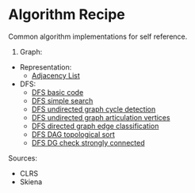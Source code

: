 # Algorithm Recipe
Common algorithm implementations for self reference.

1. Graph:
  - Representation:
      - [Adjacency List](src/org/lahsivjar/graph/AdjList.java)
  - DFS:
      - [DFS basic code](src/org/lahsivjar/graph/dfs/DFS.java)
      - [DFS simple search](src/org/lahsivjar/graph/dfs/SimpleSearch.java)
      - [DFS undirected graph cycle detection](src/org/lahsivjar/graph/dfs/CycleDetectionUndirectedGraph.java)
      - [DFS undirected graph articulation vertices](src/org/lahsivjar/graph/dfs/ArticulationVertices.java)
      - [DFS directed graph edge classification](src/org/lahsivjar/graph/dfs/DirectedGraphEdgeClassification.java)
      - [DFS DAG topological sort](src/org/lahsivjar/graph/dfs/TopologicalSorting.java)
      - [DFS DG check strongly connected](src/org/lahsivjar/graph/dfs/CheckStronglyConnectedGraph.java)

Sources:
- CLRS
- Skiena
